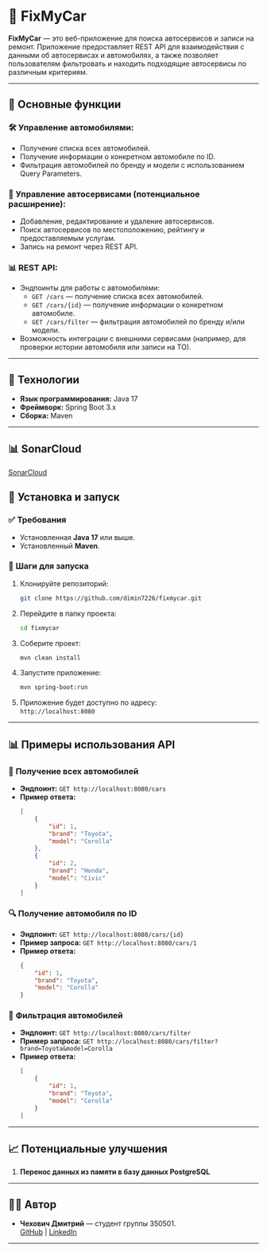 # 🚗 **FixMyCar**

**FixMyCar** — это веб-приложение для поиска автосервисов и записи на ремонт. Приложение предоставляет REST API для взаимодействия с данными об автосервисах и автомобилях, а также позволяет пользователям фильтровать и находить подходящие автосервисы по различным критериям.

---

## 📌 **Основные функции**

### 🛠️ **Управление автомобилями:**

- Получение списка всех автомобилей.
- Получение информации о конкретном автомобиле по ID.
- Фильтрация автомобилей по бренду и модели с использованием Query Parameters.

### 🔧 **Управление автосервисами (потенциальное расширение):**

- Добавление, редактирование и удаление автосервисов.
- Поиск автосервисов по местоположению, рейтингу и предоставляемым услугам.
- Запись на ремонт через REST API.

### 📊 **REST API:**

- Эндпоинты для работы с автомобилями:
  - `GET /cars` — получение списка всех автомобилей.
  - `GET /cars/{id}` — получение информации о конкретном автомобиле.
  - `GET /cars/filter` — фильтрация автомобилей по бренду и/или модели.
- Возможность интеграции с внешними сервисами (например, для проверки истории автомобиля или записи на ТО).

---

## 🧰 **Технологии**

- **Язык программирования:** Java 17
- **Фреймворк:** Spring Boot 3.x
- **Сборка:** Maven

---

## 📊 **SonarCloud**
[SonarCloud](https://sonarcloud.io/summary/overall?id=dimin7226_FixMyCar&branch=master)

## 🚀 **Установка и запуск**

### ✅ **Требования**

- Установленная **Java 17** или выше.
- Установленный **Maven**.

### 📌 **Шаги для запуска**

1. Клонируйте репозиторий:
   ```bash
   git clone https://github.com/dimin7226/fixmycar.git
   ```
2. Перейдите в папку проекта:
   ```bash
   cd fixmycar
   ```
3. Соберите проект:
   ```bash
   mvn clean install
   ```
4. Запустите приложение:
   ```bash
   mvn spring-boot:run
   ```
5. Приложение будет доступно по адресу:\
   `http://localhost:8080`

---

## 📊 **Примеры использования API**

### 📄 **Получение всех автомобилей**

- **Эндпоинт:** `GET http://localhost:8080/cars`
- **Пример ответа:**
  ```json
  [
      {
          "id": 1,
          "brand": "Toyota",
          "model": "Corolla"
      },
      {
          "id": 2,
          "brand": "Honda",
          "model": "Civic"
      }
  ]
  ```

### 🔍 **Получение автомобиля по ID**

- **Эндпоинт:** `GET http://localhost:8080/cars/{id}`
- **Пример запроса:** `GET http://localhost:8080/cars/1`
- **Пример ответа:**
  ```json
  {
      "id": 1,
      "brand": "Toyota",
      "model": "Corolla"
  }
  ```

### 📌 **Фильтрация автомобилей**

- **Эндпоинт:** `GET http://localhost:8080/cars/filter`
- **Пример запроса:** `GET http://localhost:8080/cars/filter?brand=Toyota&model=Corolla`
- **Пример ответа:**
  ```json
  [
      {
          "id": 1,
          "brand": "Toyota",
          "model": "Corolla"
      }
  ]
  ```

---

## 📈 **Потенциальные улучшения**

1. **Перенос данных из памяти в базу данных PostgreSQL**

---

## 👨‍💻 **Автор**

- **Чехович Дмитрий** — студент группы 350501.\
  [GitHub](https://github.com/dimin7226) | [LinkedIn](https://www.linkedin.com/in/dima-chekhovich-8b5a562a4?utm_source=share&utm_campaign=share_via&utm_content=profile&utm_medium=android_app)

---


